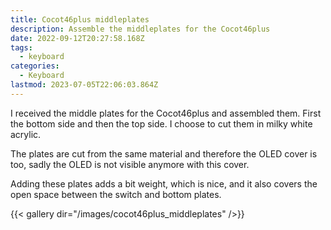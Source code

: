 ```yaml
---
title: Cocot46plus middleplates
description: Assemble the middleplates for the Cocot46plus
date: 2022-09-12T20:27:58.168Z
tags:
  - keyboard
categories:
  - Keyboard
lastmod: 2023-07-05T22:06:03.864Z
---
```


I received the middle plates for the Cocot46plus and assembled them. First the bottom side and then the top side. I choose to cut them in milky white acrylic.

The plates are cut from the same material and therefore the OLED cover is too, sadly the OLED is not visible anymore with this cover.

Adding these plates adds a bit weight, which is nice, and it also covers the open space between the switch and bottom plates.

{{< gallery dir="/images/cocot46plus_middleplates" />}}